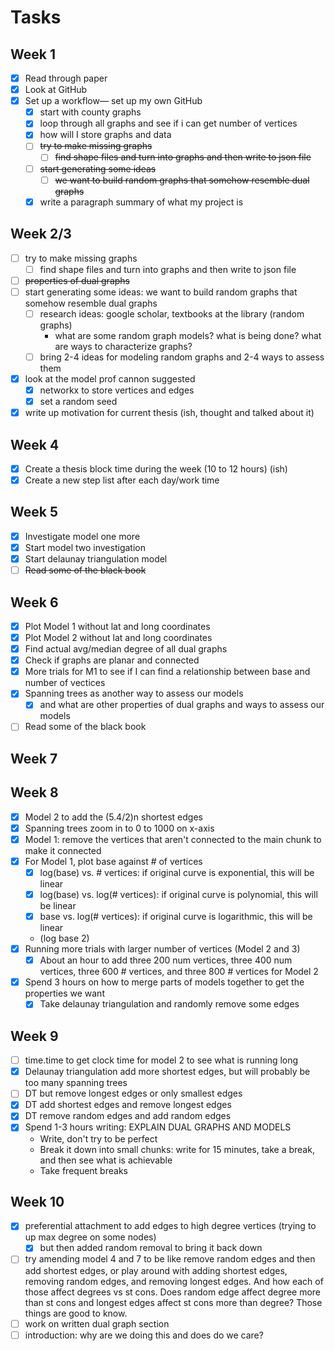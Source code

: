 # Tasks

## Week 1
- [x] Read through paper
- [x] Look at GitHub
- [x] Set up a workflow— set up my own GitHub
    - [x] start with county graphs
    - [x] loop through all graphs and see if i can get number of vertices
    - [x] how will I store graphs and data
    - [ ] ~~try to make missing graphs~~
        - [ ] ~~find shape files and turn into graphs and then write to json file~~
    - [ ] ~~start generating some ideas~~
        - [ ] ~~we want to build random graphs that somehow resemble dual graphs~~
    - [x] write a paragraph summary of what my project is

## Week 2/3
- [ ] try to make missing graphs
    - [ ] find shape files and turn into graphs and then write to json file
- [ ] ~~properties of dual graphs~~
- [ ] start generating some ideas: we want to build random graphs that somehow resemble dual graphs
    - [ ] research ideas: google scholar, textbooks at the library (random graphs)
        - what are some random graph models? what is being done? what are ways to characterize graphs?
    - [ ] bring 2-4 ideas for modeling random graphs and 2-4 ways to assess them
- [x] look at the model prof cannon suggested
    - [x] networkx to store vertices and edges
    - [x] set a random seed
- [x] write up motivation for current thesis (ish, thought and talked about it)

## Week 4
- [x] Create a thesis block time during the week (10 to 12 hours) (ish)
- [x] Create a new step list after each day/work time

## Week 5
- [x] Investigate model one more
- [x] Start model two investigation
- [x] Start delaunay triangulation model
- [ ] ~~Read some of the black book~~

## Week 6
- [x] Plot Model 1 without lat and long coordinates
- [x] Plot Model 2 without lat and long coordinates
- [x] Find actual avg/median degree of all dual graphs
- [x] Check if graphs are planar and connected
- [x] More trials for M1 to see if I can find a relationship between base and number of vectices
- [x] Spanning trees as another way to assess our models
    - [x] and what are other properties of dual graphs and ways to assess our models
- [ ] Read some of the black book

## Week 7

## Week 8
- [x] Model 2 to add the (5.4/2)n shortest edges
- [x] Spanning trees zoom in to 0 to 1000 on x-axis
- [x] Model 1: remove the vertices that aren't connected to the main chunk to make it connected
- [x] For Model 1, plot base against # of vertices
    - [x] log(base) vs. # vertices: if original curve is exponential, this will be linear
    - [x] log(base) vs. log(# vertices): if original curve is polynomial, this will be linear
    - [x] base vs. log(# vertices): if original curve is logarithmic, this will be linear
    - (log base 2)
- [x] Running more trials with larger number of vertices (Model 2 and 3)
    - [x] About an hour to add three 200 num vertices, three 400 num vertices, three 600 # vertices, and three 800 # vertices for Model 2
- [x] Spend 3 hours on how to merge parts of models together to get the properties we want
    - [x] Take delaunay triangulation and randomly remove some edges

## Week 9
- [ ] time.time to get clock time for model 2 to see what is running long
- [x] Delaunay triangulation add more shortest edges, but will probably be too many spanning trees
- [ ] DT but remove longest edges or only smallest edges
- [x] DT add shortest edges and remove longest edges
- [x] DT remove random edges and add random edges
- [x] Spend 1-3 hours writing: EXPLAIN DUAL GRAPHS AND MODELS
    - Write, don't try to be perfect
    - Break it down into small chunks: write for 15 minutes, take a break, and then see what is achievable
    - Take frequent breaks

## Week 10
- [x] preferential attachment to add edges to high degree vertices (trying to up max degree on some nodes)
    - [x] but then added random removal to bring it back down
- [ ] try amending model 4 and 7 to be like remove random edges and then add shortest edges, or play around with adding shortest edges, removing random edges, and removing longest edges. And how each of those affect degrees vs st cons. Does random edge affect degree more than st cons and longest edges affect st cons more than degree? Those things are good to know.
- [ ] work on written dual graph section
- [ ] introduction: why are we doing this and does do we care?